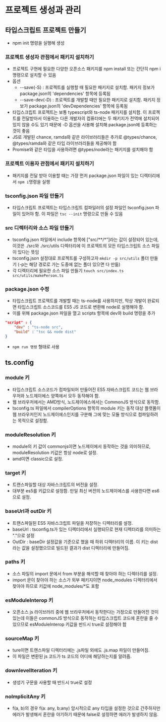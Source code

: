 # 프로젝트 생성과 관리

## 타입스크립트 프로젝트 만들기

-   npm init 명령을 실행해 생성

### 프로젝트 생성자 관점에서 패키지 설치하기

-   프로젝트 구현에 필요한 다양한 오픈소스 패키지를 npm install 또는 간단히 npm i 명령으로 설치할 수 있음
-   옵션
    -   \--save(-S) : 프로젝트를 실행할 때 필요한 패키지로 설치함. 패키지 정보가 package.json의 'dependencies' 항목에 등록됨
    -   \--save-dev(-D) : 프로젝트를 개발할 때만 필요한 패키지로 설치함. 패키지 정보가 package.json의 'devDependencies' 항목에 등록됨
-   타입스크립트 프로젝트는 보통 typescript와 ts-node 패키지를 설치함. 이 프로젝트를 전달받아서 이용하는 다른 개발자의 컴퓨터에는 두 패키지가 전역에 설치되어 있지 않을 수도 있기 때문에 -D 옵션을 사용해 설치해 package.json에 등록하는 것이 좋음
-   JS로 개발된 chance, ramda와 같은 라이브러리들은 추가로 @types/chance, @types/ramda와 같은 타입 라이브러리들을 제공해야 함
-   Promise와 같은 타입을 사용하려면 @types/node라는 패키지를 설치해야 함

### 프로젝트 이용자 관점에서 패키지 설치하기

-   패키지를 전달 받아 이용할 때는 가장 먼저 package.json 파일이 있는 디렉터리에서 `npm i`명령을 실행

### tsconfig.json 파일 만들기

-   타입스크립트 프로젝트는 타입스크립트 컴파일러의 설정 파일인 tsconfig.json 파일이 있어야 함. 이 파일은 `tsc --init` 명령으로 만들 수 있음

### src 디렉터리와 소스 파일 만들기

-   tsconfig.json 파일에서 include 항목에 ["src/**/*"]라는 값이 설정되어 있는데, 이것은 ./src와 ./src/utils 디렉터리에 이 프로젝트의 모든 타입스크립트 소스 파일이 있다는 뜻임
-   tsconfig.json 설정대로 프로젝트를 구성하고자 `mkdir -p src/utils` 폴더 만들기 (-p는 해당 경로로 가는 도중에 없는 폴더 있으면 다 만듦)
-   각 디렉터리에 필요한 소스 파일 만들기 `touch src/index.ts src/utils/makePerson.ts`

### package.json 수정

-   타입스크립트 프로젝트를 개발할 때는 ts-node를 사용하지만, 막상 개발이 완료되면 타입스크립트 소스코드를 ES5 JS 코드로 변환해 node로 실행해야 함.
-   이를 위해 package.json 파일을 열고 scripts 항목에 dev와 build 명령을 추가

```json
"script" : {
    "dev" : "ts-node src",
    "build" : "tsc && node dist"
}
```

-   `npm run 명령` 형태로 사용

## ts.config

### module 키

-   타입스크립트 소스코드가 컴파일되어 만들어진 ES5 자바스크립트 코드는 웹 브라우저와 노드제이에스 양쪽에서 모두 동작해야 함.
-   웹 브라우저에서는 AMD방식, 노드제이에스에서는 CommonJS 방식으로 동작함.
-   tsconfig.ts 파일에서 compilerOptions 항목의 module 키는 동작 대상 플랫폼이 웹 브라우저인지 노드제이에스인지를 구분해 그에 맞는 모듈 방식으로 컴파일하려는 목적으로 설정함.

### moduleResolution 키

-   module의 키 값이 commonjs이면 노드제이에서 동작하는 것을 의미하므로, moduleResolution 키값은 항상 node로 설정.
-   amd이면 classic으로 설정.

### target 키

-   트랜스파일할 대상 자바스크립트의 버전을 설정.
-   대부분 es5를 키값으로 설정함. 만일 최신 버전의 노드제이에스를 사용한다면 es6으로 설정.

### baseUrl과 outDir 키

-   트랜스파일된 ES5 자바스크립트 파일을 저장하는 디렉터리를 설정.
-   baseUrl : tsconfig.ts가 있는 디렉터리에서 실행되므로 현재 디렉터리를 의미하는 "."으로 설정
-   OutDir : baseDir 설정값을 기준으로 했을 때 하위 디렉터리의 이름. 이 키는 dist라는 값을 설정했으므로 빌드된 결과가 dist 디렉터리에 만들어짐.

### paths 키

-   소스 파일의 import 문에서 from 부분을 해석할 때 찾아야 하는 디렉터리를 설정.
-   import 문이 찾아야 하는 소스가 외부 패키지이면 node_modules 디렉터리에서 찾아야 하므로 키값에 node_modules/\*도 포함

### esModuleInterop 키

-   오픈소스 js 라이브러리 중에 웹 브라우저에서 동작한다는 가정으로 만들어진 것이 있는데 이들은 commonJS 방식으로 동작하는 타입스크립트 코드에 혼란을 줄 수 있으므로 esModuleInterop 키값을 반드시 true로 설정해야 함

### sourceMap 키

-   ture이면 트랜스파일 디렉터리에는 .js파일 외에도 .js.map 파일이 만들어짐.
-   이 파일은 변환된 js 코드가 ts 코드의 어디에 해당하는지를 알려줌.

### downlevelIteration 키

-   생성기 구문을 사용할 때 반드시 true로 설정

### nolmplicitAny 키

-   f(a, b)의 경우 f(a: any, b:any) 암시적으로 any 타입을 설정한 것으로 간주하지만 에러가 발생해서 혼란을 야기하기 때문에 false로 설정하면 에러가 발생하지 않음.
